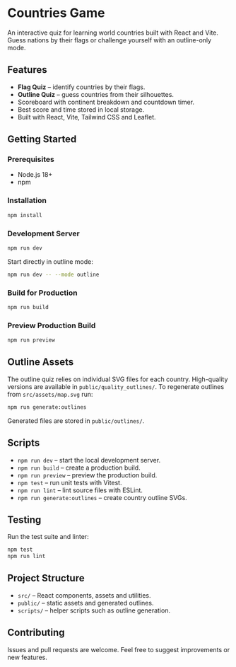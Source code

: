 # Countries Game

An interactive quiz for learning world countries built with React and Vite. Guess nations by their flags or challenge yourself with an outline-only mode.

## Features

- **Flag Quiz** – identify countries by their flags.
- **Outline Quiz** – guess countries from their silhouettes.
- Scoreboard with continent breakdown and countdown timer.
- Best score and time stored in local storage.
- Built with React, Vite, Tailwind CSS and Leaflet.

## Getting Started

### Prerequisites
- Node.js 18+
- npm

### Installation
```bash
npm install
```

### Development Server
```bash
npm run dev
```
Start directly in outline mode:
```bash
npm run dev -- --mode outline
```

### Build for Production
```bash
npm run build
```

### Preview Production Build
```bash
npm run preview
```

## Outline Assets

The outline quiz relies on individual SVG files for each country. High-quality versions are available in `public/quality_outlines/`.
To regenerate outlines from `src/assets/map.svg` run:

```bash
npm run generate:outlines
```

Generated files are stored in `public/outlines/`.

## Scripts

- `npm run dev` – start the local development server.
- `npm run build` – create a production build.
- `npm run preview` – preview the production build.
- `npm test` – run unit tests with Vitest.
- `npm run lint` – lint source files with ESLint.
- `npm run generate:outlines` – create country outline SVGs.

## Testing

Run the test suite and linter:

```bash
npm test
npm run lint
```

## Project Structure

- `src/` – React components, assets and utilities.
- `public/` – static assets and generated outlines.
- `scripts/` – helper scripts such as outline generation.

## Contributing

Issues and pull requests are welcome. Feel free to suggest improvements or new features.

